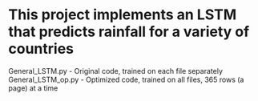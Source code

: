 # This project implements an LSTM that predicts rainfall for a variety of countries

General_LSTM.py - Original code, trained on each file separately
General_LSTM_op.py - Optimized code, trained on all files, 365 rows (a page) at a time
